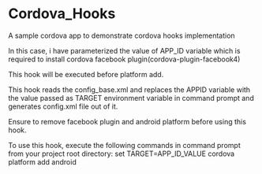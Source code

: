 # Cordova_Hooks

A sample cordova app to demonstrate cordova hooks implementation

In this case, i have parameterized the value of APP_ID variable which is required to install cordova facebook plugin(cordova-plugin-facebook4)

This hook will be executed before platform add. 

This hook reads the config_base.xml and replaces the APPID variable with the value passed as TARGET environment variable in 
command prompt and generates config.xml file out of it.

Ensure to remove facebook plugin and android platform before using this hook.

To use this hook, execute the following commands in command prompt from your project root directory:
set TARGET=APP_ID_VALUE
cordova platform add android

